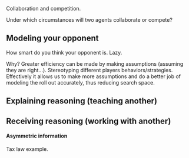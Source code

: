 Collaboration and competition.

Under which circumstances will two agents collaborate or compete?

## Modeling your opponent

How smart do you think your opponent is. Lazy.

Why? Greater efficiency can be made by making assumptions (assuming they are right...). Stereotyping different players behaviors/strategies. Effectively it allows us to make more assumptions and do a better job of modeling the roll out accurately, thus reducing search space.


## Explaining reasoning (teaching another)



## Receiving reasoning (working with another)


#### Asymmetric information

Tax law example. 
